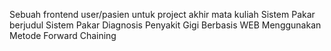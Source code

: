 Sebuah frontend user/pasien untuk project akhir mata kuliah Sistem Pakar berjudul Sistem Pakar Diagnosis Penyakit Gigi Berbasis WEB Menggunakan Metode Forward Chaining
